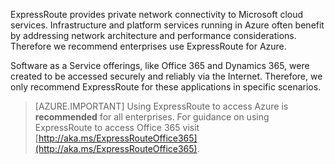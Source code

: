 ExpressRoute provides private network connectivity to Microsoft cloud services. Infrastructure and platform services running in Azure often benefit by addressing network architecture and performance considerations. Therefore we recommend enterprises use ExpressRoute for Azure.

Software as a Service offerings, like Office 365 and Dynamics 365, were created to be accessed securely and reliably via the Internet.  Therefore, we only recommend ExpressRoute for these applications in specific scenarios.

> [AZURE.IMPORTANT]
> Using ExpressRoute to access Azure is **recommended** for all enterprises. For guidance on using ExpressRoute to access Office 365 visit [http://aka.ms/ExpressRouteOffice365](http://aka.ms/ExpressRouteOffice365).

<!--HONumber=Oct16_HO2-->


